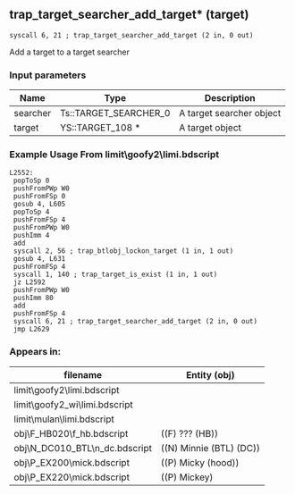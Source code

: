 ## trap_target_searcher_add_target* (target)

`syscall 6, 21 ; trap_target_searcher_add_target (2 in, 0 out)`

Add a target to a target searcher

### Input parameters
| Name | Type | Description
|------|------|------------
| searcher   | Ts::TARGET_SEARCHER_0   | A target searcher object
| target   | YS::TARGET_108 *   | A target object


### Example Usage From limit\goofy2\limi.bdscript
```plaintext
L2552:
 popToSp 0
 pushFromPWp W0
 pushFromFSp 0
 gosub 4, L605
 popToSp 4
 pushFromFSp 4
 pushFromPWp W0
 pushImm 4
 add 
 syscall 2, 56 ; trap_btlobj_lockon_target (1 in, 1 out)
 gosub 4, L631
 pushFromFSp 4
 syscall 1, 140 ; trap_target_is_exist (1 in, 1 out)
 jz L2592
 pushFromPWp W0
 pushImm 80
 add 
 pushFromFSp 4
 syscall 6, 21 ; trap_target_searcher_add_target (2 in, 0 out)
 jmp L2629
```


### Appears in:
| filename | Entity (obj)
|----------|-------------
| limit\goofy2\limi.bdscript       |           
| limit\goofy2_wi\limi.bdscript       |           
| limit\mulan\limi.bdscript       |           
| obj\F_HB020\f_hb.bdscript       | ((F) ??? (HB))          
| obj\N_DC010_BTL\n_dc.bdscript       | ((N) Minnie (BTL) (DC))          
| obj\P_EX200\mick.bdscript       | ((P) Micky (hood))          
| obj\P_EX220\mick.bdscript       | ((P) Mickey)          




